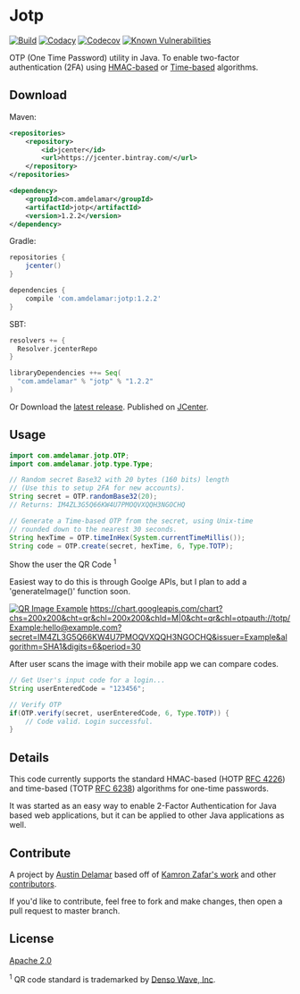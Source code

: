 # Jotp

[![Build](https://img.shields.io/drone/build/amdelamar/jotp.svg)](https://cloud.drone.io/amdelamar/jotp)
[![Codacy](https://img.shields.io/codacy/grade/d81a548aa6274895a2b08aac2400d8da.svg)](https://www.codacy.com/app/amdelamar/jotp)
[![Codecov](https://img.shields.io/codecov/c/github/amdelamar/jotp.svg)](https://codecov.io/gh/amdelamar/jotp)
[![Known Vulnerabilities](https://snyk.io/test/github/amdelamar/jotp/badge.svg)](https://snyk.io/test/github/amdelamar/jotp)

OTP (One Time Password) utility in Java. To enable two-factor authentication (2FA) using [HMAC-based](https://tools.ietf.org/html/rfc4226) or [Time-based](https://tools.ietf.org/html/rfc6238) algorithms.


## Download

Maven:

```xml
<repositories>
    <repository>
        <id>jcenter</id>
        <url>https://jcenter.bintray.com/</url>
    </repository>
</repositories>

<dependency>
    <groupId>com.amdelamar</groupId>
    <artifactId>jotp</artifactId>
    <version>1.2.2</version>
</dependency>
```

Gradle:

```gradle
repositories {
    jcenter()
}

dependencies {
    compile 'com.amdelamar:jotp:1.2.2'
}
```

SBT:

```scala
resolvers += {
  Resolver.jcenterRepo
}

libraryDependencies ++= Seq(
  "com.amdelamar" % "jotp" % "1.2.2"
)
```

Or Download the [latest release](https://github.com/amdelamar/jotp/releases). Published on [JCenter](https://bintray.com/amdelamar/mvn/jotp).


## Usage

```java
import com.amdelamar.jotp.OTP;
import com.amdelamar.jotp.type.Type;

// Random secret Base32 with 20 bytes (160 bits) length
// (Use this to setup 2FA for new accounts).
String secret = OTP.randomBase32(20);
// Returns: IM4ZL3G5Q66KW4U7PMOQVXQQH3NGOCHQ

// Generate a Time-based OTP from the secret, using Unix-time
// rounded down to the nearest 30 seconds.
String hexTime = OTP.timeInHex(System.currentTimeMillis());
String code = OTP.create(secret, hexTime, 6, Type.TOTP);
```

Show the user the QR Code <sup>1</sup>

Easiest way to do this is through Goolge APIs, but I plan to add a 'generateImage()' function soon.

[![QR Image Example](https://chart.googleapis.com/chart?chs=200x200&cht=qr&chl=200x200&chld=M|0&cht=qr&chl=otpauth://totp/Example:hello@example.com?secret=IM4ZL3G5Q66KW4U7PMOQVXQQH3NGOCHQ&issuer=Example&algorithm=SHA1&digits=6&period=30)](https://developers.google.com/chart/infographics/docs/qr_codes)
https://chart.googleapis.com/chart?chs=200x200&cht=qr&chl=200x200&chld=M|0&cht=qr&chl=otpauth://totp/Example:hello@example.com?secret=IM4ZL3G5Q66KW4U7PMOQVXQQH3NGOCHQ&issuer=Example&algorithm=SHA1&digits=6&period=30

After user scans the image with their mobile app we can compare codes.

```java
// Get User's input code for a login...
String userEnteredCode = "123456";

// Verify OTP
if(OTP.verify(secret, userEnteredCode, 6, Type.TOTP)) {
    // Code valid. Login successful.
}
```


## Details

This code currently supports the standard HMAC-based (HOTP [RFC 4226](https://tools.ietf.org/html/rfc4226)) and time-based (TOTP [RFC 6238](https://tools.ietf.org/html/rfc6238)) algorithms for one-time passwords.

It was started as an easy way to enable 2-Factor Authentication for Java based web applications, but it can be applied to other Java applications as well.


## Contribute

A project by [Austin Delamar](https://github.com/amdelamar) based off of [Kamron Zafar's work](https://github.com/kamranzafar/libotp) and other [contributors](https://github.com/amdelamar/jotp/graphs/contributors).

If you'd like to contribute, feel free to fork and make changes, then open a pull request to master branch.


## License

[Apache 2.0](https://github.com/amdelamar/jotp/blob/master/LICENSE)

<sup>1</sup> QR code standard is trademarked by [Denso Wave, Inc](http://www.denso-wave.com/qrcode/index-e.html).
